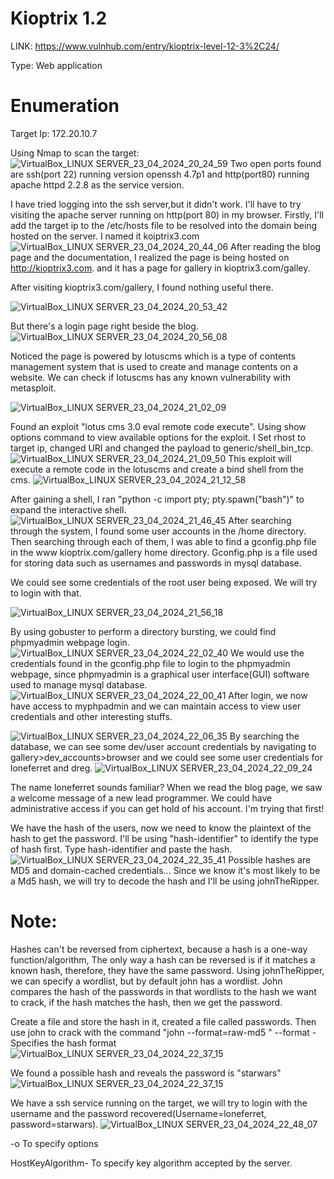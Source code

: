 # Kioptrix 1.2

LINK: https://www.vulnhub.com/entry/kioptrix-level-12-3%2C24/

Type: Web application

# Enumeration
 Target Ip: 172.20.10.7
 
 Using Nmap to scan the target:
 ![VirtualBox_LINUX SERVER_23_04_2024_20_24_59](https://github.com/Fernandez99fc/cybersec/assets/172477285/25555fe8-cd02-4c36-b1ab-1f425c176d5a)
Two open ports found are ssh(port 22) running version openssh 4.7p1 and http(port80) running apache httpd 2.2.8 as the service version.

I have tried logging into the ssh server,but it didn't work. I'll have to try visiting the apache server running on http(port 80) in my browser. Firstly, I'll add the target ip to the /etc/hosts file to be resolved into the domain being hosted on the server. I named it koiptrix3.com
![VirtualBox_LINUX SERVER_23_04_2024_20_44_06](https://github.com/Fernandez99fc/cybersec/assets/172477285/bdcc1795-c4bb-48b8-87a7-da92aa588a66)
After reading the blog page and the documentation, I realized the page is being hosted on http://kioptrix3.com. and it has a page for gallery in kioptrix3.com/galley.

After visiting kioptrix3.com/gallery, I found nothing useful there.

![VirtualBox_LINUX SERVER_23_04_2024_20_53_42](https://github.com/Fernandez99fc/cybersec/assets/172477285/2a67190c-0016-4de6-8bae-0428e32e46dd)

But there's a login page right beside the blog.
![VirtualBox_LINUX SERVER_23_04_2024_20_56_08](https://github.com/Fernandez99fc/cybersec/assets/172477285/3e2c400b-059e-4864-ab4e-add22e895400)

Noticed the page is powered by lotuscms which is a type of contents management system that is used to create and manage contents on a website. We can check if lotuscms has any known vulnerability with metasploit. 

![VirtualBox_LINUX SERVER_23_04_2024_21_02_09](https://github.com/Fernandez99fc/cybersec/assets/172477285/6b7cb7e5-ed11-42e4-b083-4e68cacb8da0)

Found an exploit "lotus cms 3.0 eval remote code execute". Using show options command to view available options for the exploit. I Set rhost to target ip, changed URI and changed the payload to generic/shell_bin_tcp.
![VirtualBox_LINUX SERVER_23_04_2024_21_09_50](https://github.com/Fernandez99fc/cybersec/assets/172477285/e932de46-35bf-4304-b05f-7f78631818e2)
This exploit will execute a remote code in the lotuscms and create a bind shell from the cms.
![VirtualBox_LINUX SERVER_23_04_2024_21_12_58](https://github.com/Fernandez99fc/cybersec/assets/172477285/8a967676-870b-40ca-9d2f-2a2fc56e4a8b)

After gaining a shell, I ran "python -c import pty; pty.spawn("bash")" to expand the interactive shell.
![VirtualBox_LINUX SERVER_23_04_2024_21_46_45](https://github.com/Fernandez99fc/cybersec/assets/172477285/3a557098-efb0-4241-ab07-c29865f08b7e)
After searching through the system, I found some user accounts in the /home directory. Then searching through each of them, I was able to find a gconfig.php file in the www kioptrix.com/gallery home directory. Gconfig.php is a file used for storing data such as usernames and passwords in mysql database.

We could see some credentials of the root user being exposed. We will try to login with that.

![VirtualBox_LINUX SERVER_23_04_2024_21_56_18](https://github.com/Fernandez99fc/cybersec/assets/172477285/c7f78b09-7a09-448a-ab41-3b2469c6537d)

By using gobuster to perform a directory bursting, we could find phpmyadmin webpage login. 
![VirtualBox_LINUX SERVER_23_04_2024_22_02_40](https://github.com/Fernandez99fc/cybersec/assets/172477285/2be90e6d-2884-4139-9672-9cc799432c56)
   We would use the credentials found in the gconfig.php file to login to the phpmyadmin webpage, since phpmyadmin is a graphical user interface(GUI) software used to manage mysql database.
![VirtualBox_LINUX SERVER_23_04_2024_22_00_41](https://github.com/Fernandez99fc/cybersec/assets/172477285/beebfea4-f860-4c4e-b054-22a6b0f6713f)
After login, we now have access to myphpadmin and we can maintain access to view user credentials and other interesting stuffs.

![VirtualBox_LINUX SERVER_23_04_2024_22_06_35](https://github.com/Fernandez99fc/cybersec/assets/172477285/e2fc3928-6e47-4451-a5ab-027a4e38643d)
By searching the database, we can see some dev/user account credentials by navigating to gallery>dev_accounts>browser and we could see some user credentials for loneferret and dreg. 
![VirtualBox_LINUX SERVER_23_04_2024_22_09_24](https://github.com/Fernandez99fc/cybersec/assets/172477285/657e290e-41a0-4eb9-aa8b-20d3836bb6e6)

The name loneferret sounds familiar? When we read the blog page, we saw a welcome message of a new lead programmer. We could have administrative access if you can get hold of his account. I'm trying that first!

We have the hash of the users, now we need to know the plaintext of the hash to get the password. I'll be using "hash-identifier" to identify the type of hash first. 
Type hash-identifier and paste the hash.
![VirtualBox_LINUX SERVER_23_04_2024_22_35_41](https://github.com/Fernandez99fc/cybersec/assets/172477285/ee4872de-43c1-4f6a-ae60-a06c6f14436d)
Possible hashes are MD5 and domain-cached credentials... Since we know it's most likely to be a Md5 hash, we will try to decode the hash and I'll be using johnTheRipper.

# Note: 
Hashes can't be reversed from ciphertext, because a hash is a one-way function/algorithm, The only way a hash can be reversed is if it matches a known hash, therefore, they have the same password.  Using johnTheRipper, we can specify a wordlist, but by default john has a wordlist. John compares the hash of the passwords in that wordlists to the hash we want to crack, if the hash matches the hash, then we get the password. 

Create a file and store the hash in it, created a file called passwords. Then use john to crack with the command "john --format=raw-md5 <file name>"
--format - Specifies the hash format
![VirtualBox_LINUX SERVER_23_04_2024_22_37_15](https://github.com/Fernandez99fc/cybersec/assets/172477285/b58a3713-d8bb-401d-92ed-2eb2d128b960)

We found a possible hash and reveals the password is "starwars"
![VirtualBox_LINUX SERVER_23_04_2024_22_37_15](https://github.com/Fernandez99fc/cybersec/assets/172477285/0aaabbbd-3136-46dc-b258-9c14f733499e)

We have a ssh service running on the target, we will try to login with the username and the password recovered(Username=loneferret, password=starwars).
![VirtualBox_LINUX SERVER_23_04_2024_22_48_07](https://github.com/Fernandez99fc/cybersec/assets/172477285/d85751fd-51a2-47ed-8a0c-865357bc1b16)

-o To specify options

HostKeyAlgorithm- To specify key algorithm accepted by the server.




